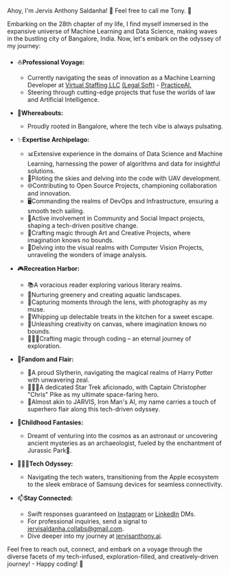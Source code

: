 Ahoy, I'm Jervis Anthony Saldanha! 👋 Feel free to call me Tony. 🚀

Embarking on the 28th chapter of my life, I find myself immersed in the expansive universe of Machine Learning and Data Science, making waves in the bustling city of Bangalore, India. Now, let's embark on the odyssey of my journey:

- ⛵**Professional Voyage:**
  - Currently navigating the seas of innovation as a Machine Learning Developer at [Virtual Staffing LLC](https://virtualstaffing.com/) [(Legal Soft)](https://legalsoft.com/) - [PracticeAI.](https://github.com/PracticeAI)
  - Steering through cutting-edge projects that fuse the worlds of law and Artificial Intelligence.

- 📍**Whereabouts:**
  - Proudly rooted in Bangalore, where the tech vibe is always pulsating.

- ✨**Expertise Archipelago:**
  - 📊Extensive experience in the domains of Data Science and Machine Learning, harnessing the power of algorithms and data for insightful solutions.
  - 🚁Piloting the skies and delving into the code with UAV development.
  - 🌐Contributing to Open Source Projects, championing collaboration and innovation.
  - 🖥️Commanding the realms of DevOps and Infrastructure, ensuring a smooth tech sailing.
  - 👥Active involvement in Community and Social Impact projects, shaping a tech-driven positive change.
  - 🎨Crafting magic through Art and Creative Projects, where imagination knows no bounds.
  - 👀Delving into the visual realms with Computer Vision Projects, unraveling the wonders of image analysis.

- 🎮**Recreation Harbor:**
  - 📚A voracious reader exploring various literary realms.
  - 🌱Nurturing greenery and creating aquatic landscapes.
  - 📸Capturing moments through the lens, with photography as my muse.
  - 🧁Whipping up delectable treats in the kitchen for a sweet escape.
  - 🎨Unleashing creativity on canvas, where imagination knows no bounds.
  - 🧙🏻‍♂️Crafting magic through coding – an eternal journey of exploration.

- 🍿**Fandom and Flair:**
  - 🐍A proud Slytherin, navigating the magical realms of Harry Potter with unwavering zeal.
  - 👨🏻‍🚀A dedicated Star Trek aficionado, with Captain Christopher "Chris" Pike as my ultimate space-faring hero.
  - 🤖Almost akin to JARVIS, Iron Man's AI, my name carries a touch of superhero flair along this tech-driven odyssey.

- 💫**Childhood Fantasies:**
  - Dreamt of venturing into the cosmos as an astronaut or uncovering ancient mysteries as an archaeologist, fueled by the enchantment of Jurassic Park🦖.

- 👨🏻‍💻**Tech Odyssey:**
  - Navigating the tech waters, transitioning from the Apple ecosystem to the sleek embrace of Samsung devices for seamless connectivity.

- 📫**Stay Connected:**
  - Swift responses guaranteed on [Instagram](https://www.instagram.com/saldanhajervis/) or [LinkedIn]([www.linkedin.com/in/jervis-anthony-saldanha/](https://www.linkedin.com/in/jervis-anthony-saldanha/)) DMs.
  - For professional inquiries, send a signal to jervisaldanha.collabs@gmail.com.
  - Dive deeper into my journey at [jervisanthony.ai](http://jervisanthony.ai).

Feel free to reach out, connect, and embark on a voyage through the diverse facets of my tech-infused, exploration-filled, and creatively-driven journey! - Happy coding! 🚀
<!---
JervisAnthony/JervisAnthony is a ✨ special ✨ repository because its `README.md` (this file) appears on your GitHub profile.
You can click the Preview link to take a look at your changes.
--->




